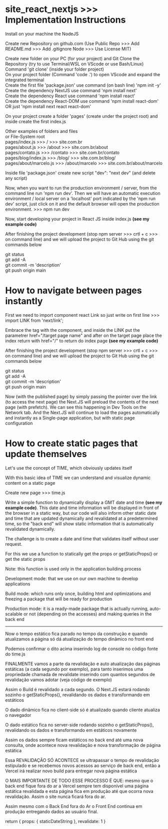 # site_react_nextjs >>> Implementation Instructions

Install on your machine the NodeJS

Create new Repository on github.com (Use Public Repo >>> Add README.md >>> Add .gitignore Node >>> Use License MIT)

Create new folder on your PC (for your project) and Git Clone the Repository (try to use Terminal/WSL on VScode or use Bash/Linux)</br>
Command 'git clone' (inside your folder project)</br>
On your project folder (Command 'code .') to open VScode and expand the integrated terminal</br>
Create the first file 'package.json' use command (on bash line) 'npm init -y'</br>
Create the dependency NextJS use command 'npm install next'</br>
Create the dependency React use command 'npm install react'</br>
Create the dependency React-DOM use command 'npm install react-dom'</br>
OR just 'npm install next react react-dom'</br>

On your project create a folder 'pages' (create under the project root) and inside create the first index.js

Other examples of folders and files</br>
or File-System root <br>
pages/index.js >>> / >>> site.com.br</br>
pages/about.js >>> /about >>> site.com.br/about</br>
pages/contato.js >>> /contato >>> site.com.br/contato</br>
pages/blog/index.js >>> /blog/ >>> site.com.br/blog/</br>
pages/about/marcelo.js >>> /about/marcelo >>> site.com.br/about/marcelo</br>

Inside file 'package.json' create new script "dev": "next dev" (and delete any script)

Now, when you want to run the production environment / server, from the command line run 'npm run dev'. Then we will have an automatic execution environment / local server on a 'localhost' port indicated by the 'npm run dev' script, just click on it and the default browser will open the production environment. >>> npm run dev

Now, start developing your project in React JS inside index.js **(see my example code)**

After finishing the project development (stop npm server >>> crtl + c >>> on command line) and we will upload the project to Git Hub using the git commands below

git status</br>
git add -A</br>
git commit -m 'description'</br>
git push origin main</br>

# How to navigate between pages instantly

First we need to import component react Link so just write on first line >>> import LINK from 'next/link';

Embrace the tag <a> with the <LINK> component, and inside the LINK put the parametrer href="/target page name" and after on the target page place the index return with href="/" to return do index page **(see my example code)**

After finishing the project development (stop npm server >>> crtl + c >>> on command line) and we will upload the project to Git Hub using the git commands below

git status</br>
git add -A</br>
git commit -m 'description'</br>
git push origin main</br>

Now (with the published page) by simply passing the pointer over the link (to access the next page) the Next.JS will preload the contents of the next page (with prefetch). We can see this happening in Dev Tools on the Network tab. And the Next.JS will continue to load the pages automatically and instantly as a Single-page application, but with static page configuration

# How to create static pages that update themselves

Let's use the concept of TIME, which obviously updates itself

With this basic idea of ​​TIME we can understand and visualize dynamic content on a static page

Create new page >>> time.js

Write a simple function to dynamically display a GMT date and time **(see my example code)**. This date and time information will be displayed in front of the browser in a static way, but our code will also inform other static date and time that are updated dynamically and revalidated at a predetermined time, so the "back end" will show static information that is automatically revalidated dynamically.

The challenge is to create a date and time that validates itself without user request.

For this we use a function to statically get the props or getStaticProps() or get the static props

Note: this function is used only in the application building process

Development mode: that we use on our own machine to develop applications

Build mode: which runs only once, building html and optimizations and freezing a package that will be ready for production

Production mode: it is a ready-made package that is actually running, auto-scalable or not (depending on the accesses) and making queries in the back end

-------------------------------------------------------------------------

Now o tempo estático fica parado no tempo da construção e quando atualizamos a página só dá atualização do tempo dinâmico no front end

Podemos confirmar o dito acima inserindo log de console no código fonte do time.js

FINALMENTE vamos a parte da revalidação e auto atualização das páginas estáticas (a cada segundo por exemplo), para tanto inserimos uma propriedade chamada de revalidate inserindo com quantos segundos de revalidação vamos adotar (veja código de exemplo)

Assim o Build é revalidado a cada segundo. O Next.JS estará rodando sozinho o getStaticProps(), revalidando os dados e transformando em estáticos

O dado dinâmico fica no client-side só é atualizado quando cliente atualiza o navegador

O dado estático fica no server-side rodando sozinho o getStaticProps(), revalidando os dados e transformando em estáticos novamente

Assim os dados sempre ficam estáticos no back end até uma nova consulta, onde acontece nova revalidação e nova transformação de página estática

Essa REVALIDAÇÃO SÓ ACONTECE se ultrapassar o tempo de revalidação estipulado e se recebemos novos acessos ao serviço de back end, então a Vercel irá realizar novo build para entregar nova página estática

O MAIS IMPORTANTE DE TODO ESSE PROCESSO É QUE: mesmo que o back end fique fora do ar a Vercel sempre tem disponível uma página estática revalidada e esta página fica em produção até que ocorra nova revalidação. Assim o site nunca ficará fora do ar.

Assim mesmo com o Back End fora do Ar o Front End continua em produção entregando dados ao usuário final.

return {
        props: {
            staticDateString
        },
        revalidate: 1
    }